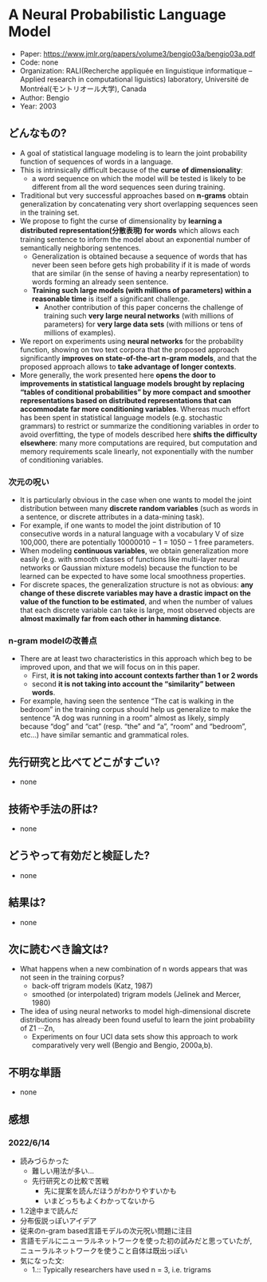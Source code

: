 # A Neural Probabilistic Language Model
- Paper: https://www.jmlr.org/papers/volume3/bengio03a/bengio03a.pdf
- Code: none
- Organization: RALI(Recherche appliquée en linguistique informatique – Applied research in computational liguistics) laboratory, Université de Montréal(モントリオール大学), Canada
- Author: Bengio
- Year: 2003

## どんなもの?
- A goal of statistical language modeling is to learn the joint probability function of sequences of words in a language.
- This is intrinsically difficult because of the **curse of dimensionality**:
  - a word sequence on which the model will be tested is likely to be different from all the word sequences seen during training.
- Traditional but very successful approaches based on **n-grams** obtain generalization by concatenating very short overlapping sequences seen in the training set.
- We propose to fight the curse of dimensionality by **learning a distributed representation(分散表現) for words** which allows each training sentence to inform the model about an exponential number of semantically neighboring sentences.
  - Generalization is obtained because a sequence of words that has never been seen before gets high probability if it is made of words that are similar (in the sense of having a nearby representation) to words forming an already seen sentence.
  - **Training such large models (with millions of parameters) within a reasonable time** is itself a significant challenge.
    - Another contribution of this paper concerns the challenge of training such **very large neural networks** (with millions of parameters) for **very large data sets** (with millions or tens of millions of examples).
- We report on experiments using **neural networks** for the probability function, showing on two text corpora that the proposed approach significantly **improves on state-of-the-art n-gram models**, and that the proposed approach allows to **take advantage of longer contexts**.
- More generally, the work presented here **opens the door to improvements in statistical language models brought by replacing “tables of conditional probabilities” by more compact and smoother representations based on distributed representations that can accommodate far more conditioning variables**. Whereas much effort has been spent in statistical language models (e.g. stochastic grammars) to restrict or summarize the conditioning variables in order to avoid overfitting, the type of models described here **shifts the difficulty elsewhere**: many more computations are required, but computation and memory requirements scale linearly, not exponentially with the number of conditioning variables.

### 次元の呪い
- It is particularly obvious in the case when one wants to model the joint distribution between many **discrete random variables** (such as words in a sentence, or discrete attributes in a data-mining task).
- For example, if one wants to model the joint distribution of 10 consecutive words in a natural language with a vocabulary V of size 100,000, there are potentially 10000010 − 1 = 1050 − 1 free parameters.
- When modeling **continuous variables**, we obtain generalization more easily (e.g. with smooth classes of functions like multi-layer neural networks or Gaussian mixture models) because the function to be learned can be expected to have some local smoothness properties.
- For discrete spaces, the generalization structure is not as obvious: **any change of these discrete variables may have a drastic impact on the value of the function to be estimated**, and when the number of values that each discrete variable can take is large, most observed objects are **almost maximally far from each other in hamming distance**.

### n-gram modelの改善点
- There are at least two characteristics in this approach which beg to be improved upon, and that we will focus on in this paper.
  - First, **it is not taking into account contexts farther than 1 or 2 words**
  - second **it is not taking into account the “similarity” between words**.
- For example, having seen the sentence “The cat is walking in the bedroom” in the training corpus should help us generalize to make the sentence “A dog was running in a room” almost as likely, simply because “dog” and “cat” (resp. “the” and “a”, “room” and “bedroom”, etc...) have similar semantic and grammatical roles.

## 先行研究と比べてどこがすごい?
- none

## 技術や手法の肝は?
- none

## どうやって有効だと検証した?
- none

## 結果は?
- none

## 次に読むべき論文は?
- What happens when a new combination of n words appears that was not seen in the training corpus?
  - back-off trigram models (Katz, 1987)
  - smoothed (or interpolated) trigram models (Jelinek and Mercer, 1980)
- The idea of using neural networks to model high-dimensional discrete distributions has already been found useful to learn the joint probability of Z1 ···Zn,
  - Experiments on four UCI data sets show this approach to work comparatively very well (Bengio and Bengio, 2000a,b).

## 不明な単語
- none

## 感想
### 2022/6/14
- 読みづらかった
  - 難しい用法が多い...
  - 先行研究との比較で苦戦
    - 先に提案を読んだほうがわかりやすいかも
    - いまどっちもよくわかってないから
- 1.2途中まで読んだ
- 分布仮説っぽいアイデア
- 従来のn-gram based言語モデルの次元呪い問題に注目
- 言語モデルにニューラルネットワークを使った初の試みだと思っていたが, ニューラルネットワークを使うこと自体は既出っぽい
- 気になった文:
  - 1.:: Typically researchers have used n = 3, i.e. trigrams
